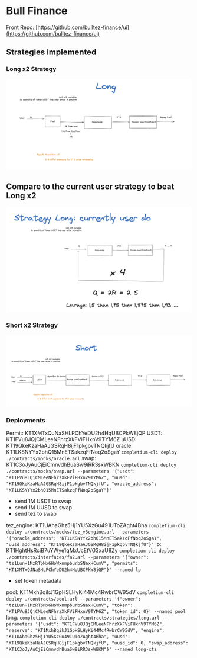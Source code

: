 # Bull Finance

Front Repo: [https://github.com/bulltez-finance/ui](https://github.com/bulltez-finance/ui)

## Strategies implemented

### Long x2 Strategy
<img src="illustrations/Long_implemented_strategy.png" alt="Long x2 Strategy"/>

## Compare to the current user strategy to beat Long x2

<img src="illustrations/Current_user_strategy.png" alt="Long x2 Strategy"/>

### Short x2 Strategy
<img src="illustrations/Short_implemented_startegy.png" alt="Short x2 Strategy"/>


### Deployments

Permit: KT1XMTxQJNaSHLPChYeDU2h4HqUBCPkW8jQP
USDT: KT1FVu8JQjCMLeeNFhrzXkFViFHxnV9TYM6Z
uUSD: KT19QkeKzaHaAJGSRqH8ijF1pkgbvTNQkjfU
oracle: KT1LKSNYYx2bhQ15MnETSakzqFfNoq2oSgaY
`completium-cli deploy ./contracts/mocks/oracle.arl`
swap: KT1C3oJyAuCjEiCmnvdhBuaSw9iRR3sxWBKN
`completium-cli deploy ./contracts/mocks/swap.arl --parameters '{"usdt": "KT1FVu8JQjCMLeeNFhrzXkFViFHxnV9TYM6Z", "uusd": "KT19QkeKzaHaAJGSRqH8ijF1pkgbvTNQkjfU", "oracle_address": "KT1LKSNYYx2bhQ15MnETSakzqFfNoq2oSgaY"}'`

- send 1M USDT to swap
- send 1M UUSD to swap
- send tez to swap

tez_engine: KT1UAhaGhz5Hj1YU5XzGu491UToZAght4Bha
`completium-cli deploy ./contracts/mocks/tez_v3engine.arl --parameters '{"oracle_address": "KT1LKSNYYx2bhQ15MnETSakzqFfNoq2oSgaY", "uusd_address": "KT19QkeKzaHaAJGSRqH8ijF1pkgbvTNQkjfU"}'`
lp: KT1HghtHsRciB7uYWye1qMxUcEtVG3xaU8Zy
`completium-cli deploy ./contracts/interfaces/fa2.arl --parameters '{"owner": "tz1LunH1MzRTpMx6HoWxnmpburbSNaxHCumV", "permits": "KT1XMTxQJNaSHLPChYeDU2h4HqUBCPkW8jQP"}' --named lp`

- set token metadata

pool: KT1MxhBqikJ1GpHSLHyKi44Mc4RwbrCW95dV
`completium-cli deploy ./contracts/pool.arl --parameters '{"owner": "tz1LunH1MzRTpMx6HoWxnmpburbSNaxHCumV", "token": "KT1FVu8JQjCMLeeNFhrzXkFViFHxnV9TYM6Z", "token_id": 0}' --named pool`
long:
`completium-cli deploy ./contracts/strategies/long.arl --parameters '{"usdt": "KT1FVu8JQjCMLeeNFhrzXkFViFHxnV9TYM6Z", "reserve": "KT1MxhBqikJ1GpHSLHyKi44Mc4RwbrCW95dV", "engine": "KT1UAhaGhz5Hj1YU5XzGu491UToZAght4Bha", "uusd": "KT19QkeKzaHaAJGSRqH8ijF1pkgbvTNQkjfU", "uusd_id": 0, "swap_address": "KT1C3oJyAuCjEiCmnvdhBuaSw9iRR3sxWBKN"}' --named long-xtz`
